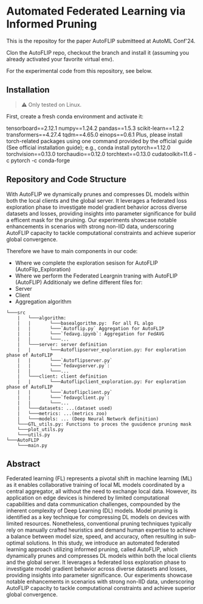 # Automated Federated Learning via Informed Pruning
This is the repositoy for the paper AutoFLIP submitteed at AutoML  Conf'24.

Clon the AutoFLIP repo, checkout the branch and install it (assuming you already activated your favorite virtual env).

For the experimental code from this repository, see below.

## Installation
> :warning: Only tested on Linux.


First, create a fresh conda environment and activate it:

tensorboard==2.12.1
numpy==1.24.2
pandas==1.5.3
scikit-learn==1.2.2
transformers==4.27.4
tqdm==4.65.0
einops==0.6.1
Plus, please install torch-related packages using one command provided by the official guide (See official installation guide); e.g., conda install pytorch==1.12.0 torchvision==0.13.0 torchaudio==0.12.0 torchtext==0.13.0 cudatoolkit=11.6 -c pytorch -c conda-forge

## Repository and Code Structure
With AutoFLIP we dynamically prunes and compresses DL models within both the local clients and the global server. It leverages a federated loss exploration phase to investigate model gradient behavior across diverse datasets and losses, providing insights into parameter significance for build a efficent mask for the pruining. Our experiments showcase notable enhancements in scenarios with strong non-IID data, underscoring AutoFLIP capacity to tackle computational constraints and achieve superior global convergence. 

Therefore we have to main components in our code:
- Where we complete the exploration sesison for AutoFLIP (AutoFlip_Exploration)
- Where we perform the Federated Leargnin traning with AutoFLIP (AutoFLIP)
Additionaly we define different files for:
- Server
- Client
- Aggregation algorithm

```
└───src
    |   └───algorithm:
    |   |       └───basealgorithm.py:  For all FL algo
    |   |       └───`Autoflip.py` Aggregation for AutoFLIP
    |   |       └───`fedavg.ipynb`: Aggregation for FedAVG
    |   |       └───...
    |   └───server: server definition 
    |   |       └───Autoflipserver_exploration.py: For exploration phase of AutoFLIP
    |   |       └───`Autoflipserver.py` 
    |   |       └───`fedavgserver.py`: 
    |   |       └───...
    |   └───client: client definition 
    |   |       └───Autoflipclient_exploration.py: For exploration phase of AutoFLIP
    |   |       └───`Autoflipclient.py` 
    |   |       └───`fedavgclient.py`: 
    |   |       └───...
    |   └───datasets: ...(dataset used)
    |   └───metrics: ...(metrics zoo)
    |   └───models: ... (Deep Neural Network definition)
    └───GTL_utils.py: Functions to proces the guuidence pruning mask
    └───plot_utils.py
    └───utils.py
└───AutoFLIP
    └───main.py
```

## Abstract
Federated learning (FL) represents a pivotal shift in machine learning (ML) as it enables collaborative training of local ML models coordinated by a central aggregator, all without the need to exchange local data. However, its application on edge devices is hindered by limited computational capabilities and data communication challenges, compounded by the inherent complexity of Deep Learning (DL) models. Model pruning is identified as a key technique for compressing DL models on devices with limited resources. Nonetheless, conventional pruning techniques typically rely on manually crafted heuristics and demand human expertise to achieve a balance between model size, speed, and accuracy, often resulting in sub-optimal solutions. In this study, we introduce an automated federated learning approach utilizing informed pruning, called AutoFLIP, which dynamically prunes and compresses DL models within both the local clients and the global server. It leverages a federated loss exploration phase to investigate model gradient behavior across diverse datasets and losses, providing insights into parameter significance. Our experiments showcase notable enhancements in scenarios with strong non-IID data, underscoring AutoFLIP capacity to tackle computational constraints and achieve superior global convergence.

